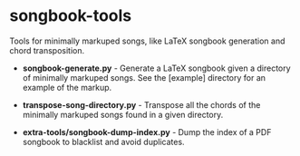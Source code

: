 songbook-tools
==============

Tools for minimally markuped songs, like LaTeX songbook generation and chord transposition.

- **songbook-generate.py** - Generate a LaTeX songbook given a directory of minimally markuped songs. See the [example] directory for an example of the markup.
- **transpose-song-directory.py** - Transpose all the chords of the minimally markuped songs found in a given directory.

- **extra-tools/songbook-dump-index.py** - Dump the index of a PDF songbook to blacklist and avoid duplicates.

